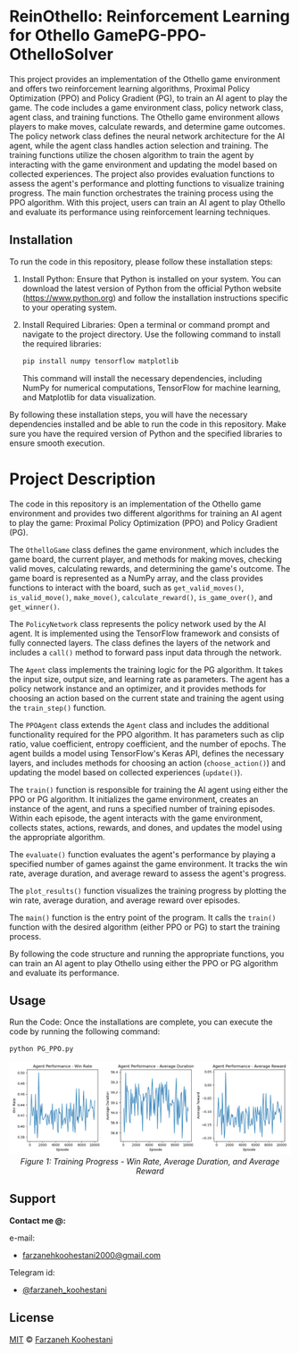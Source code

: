 # ReinOthello: Reinforcement Learning for Othello GamePG-PPO-OthelloSolver

This project provides an implementation of the Othello game environment and offers two reinforcement learning algorithms, Proximal Policy Optimization (PPO) and Policy Gradient (PG), to train an AI agent to play the game. The code includes a game environment class, policy network class, agent class, and training functions. The Othello game environment allows players to make moves, calculate rewards, and determine game outcomes. The policy network class defines the neural network architecture for the AI agent, while the agent class handles action selection and training. The training functions utilize the chosen algorithm to train the agent by interacting with the game environment and updating the model based on collected experiences. The project also provides evaluation functions to assess the agent's performance and plotting functions to visualize training progress. The main function orchestrates the training process using the PPO algorithm. With this project, users can train an AI agent to play Othello and evaluate its performance using reinforcement learning techniques.

## Installation
To run the code in this repository, please follow these installation steps:

1. Install Python: Ensure that Python is installed on your system. You can download the latest version of Python from the official Python website (https://www.python.org) and follow the installation instructions specific to your operating system.

2. Install Required Libraries: Open a terminal or command prompt and navigate to the project directory. Use the following command to install the required libraries:

   ```bash
   pip install numpy tensorflow matplotlib
   ```

   This command will install the necessary dependencies, including NumPy for numerical computations, TensorFlow for machine learning, and Matplotlib for data visualization.

By following these installation steps, you will have the necessary dependencies installed and be able to run the code in this repository. Make sure you have the required version of Python and the specified libraries to ensure smooth execution.

# Project Description
The code in this repository is an implementation of the Othello game environment and provides two different algorithms for training an AI agent to play the game: Proximal Policy Optimization (PPO) and Policy Gradient (PG).

The `OthelloGame` class defines the game environment, which includes the game board, the current player, and methods for making moves, checking valid moves, calculating rewards, and determining the game's outcome. The game board is represented as a NumPy array, and the class provides functions to interact with the board, such as `get_valid_moves()`, `is_valid_move()`, `make_move()`, `calculate_reward()`, `is_game_over()`, and `get_winner()`.

The `PolicyNetwork` class represents the policy network used by the AI agent. It is implemented using the TensorFlow framework and consists of fully connected layers. The class defines the layers of the network and includes a `call()` method to forward pass input data through the network.

The `Agent` class implements the training logic for the PG algorithm. It takes the input size, output size, and learning rate as parameters. The agent has a policy network instance and an optimizer, and it provides methods for choosing an action based on the current state and training the agent using the `train_step()` function.

The `PPOAgent` class extends the `Agent` class and includes the additional functionality required for the PPO algorithm. It has parameters such as clip ratio, value coefficient, entropy coefficient, and the number of epochs. The agent builds a model using TensorFlow's Keras API, defines the necessary layers, and includes methods for choosing an action (`choose_action()`) and updating the model based on collected experiences (`update()`).

The `train()` function is responsible for training the AI agent using either the PPO or PG algorithm. It initializes the game environment, creates an instance of the agent, and runs a specified number of training episodes. Within each episode, the agent interacts with the game environment, collects states, actions, rewards, and dones, and updates the model using the appropriate algorithm.

The `evaluate()` function evaluates the agent's performance by playing a specified number of games against the game environment. It tracks the win rate, average duration, and average reward to assess the agent's progress.

The `plot_results()` function visualizes the training progress by plotting the win rate, average duration, and average reward over episodes.

The `main()` function is the entry point of the program. It calls the `train()` function with the desired algorithm (either PPO or PG) to start the training process.

By following the code structure and running the appropriate functions, you can train an AI agent to play Othello using either the PPO or PG algorithm and evaluate its performance.

## Usage
Run the Code: Once the installations are complete, you can execute the code by running the following command:

   ```bash
   python PG_PPO.py
   ```

<p align="center">
  <img src="https://github.com/farkoo/PG-PPO-OthelloSolver/blob/master/Figure_1.png" alt="Training Progress">
  <br>
  <em>Figure 1: Training Progress - Win Rate, Average Duration, and Average Reward</em>
</p>

## Support

**Contact me @:**

e-mail:

* farzanehkoohestani2000@gmail.com

Telegram id:

* [@farzaneh_koohestani](https://t.me/farzaneh_koohestani)

## License
[MIT](https://github.com/farkoo/PG-PPO-OthelloSolver/blob/master/LICENSE)
&#0169; 
[Farzaneh Koohestani](https://github.com/farkoo)
